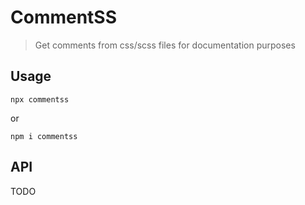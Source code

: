 # CommentSS

> Get comments from css/scss files for documentation purposes

## Usage

```shell
npx commentss
```

or

```shell
npm i commentss
```

## API

TODO
